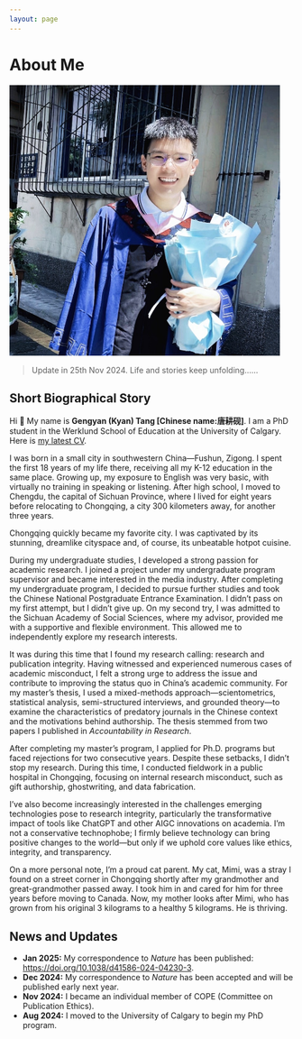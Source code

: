 ```yaml
---
layout: page
---
```


# About Me

<img src="1664867172379.jpg" class="floatpic" width="480" height="480">

> Update in 25th Nov 2024. Life and stories keep unfolding......

## Short Biographical Story

Hi 👋 My name is **Gengyan (Kyan) Tang [Chinese name:唐耕砚]**. I am a PhD student in the Werklund School of Education at the University of Calgary. Here is [my latest CV](CV-Gengyan.pdf).

I was born in a small city in southwestern China—Fushun, Zigong. I spent the first 18 years of my life there, receiving all my K-12 education in the same place. Growing up, my exposure to English was very basic, with virtually no training in speaking or listening. After high school, I moved to Chengdu, the capital of Sichuan Province, where I lived for eight years before relocating to Chongqing, a city 300 kilometers away, for another three years.

Chongqing quickly became my favorite city. I was captivated by its stunning, dreamlike cityspace and, of course, its unbeatable hotpot cuisine.

During my undergraduate studies, I developed a strong passion for academic research. I joined a project under my undergraduate program supervisor and became interested in the media industry. After completing my undergraduate program, I decided to pursue further studies and took the Chinese National Postgraduate Entrance Examination. I didn’t pass on my first attempt, but I didn’t give up. On my second try, I was admitted to the Sichuan Academy of Social Sciences, where my advisor, provided me with a supportive and flexible environment. This allowed me to independently explore my research interests.

It was during this time that I found my research calling: research and publication integrity. Having witnessed and experienced numerous cases of academic misconduct, I felt a strong urge to address the issue and contribute to improving the status quo in China’s academic community. For my master’s thesis, I used a mixed-methods approach—scientometrics, statistical analysis, semi-structured interviews, and grounded theory—to examine the characteristics of predatory journals in the Chinese context and the motivations behind authorship. The thesis stemmed from two papers I published in *Accountability in Research*.

After completing my master’s program, I applied for Ph.D. programs but faced rejections for two consecutive years. Despite these setbacks, I didn’t stop my research. During this time, I conducted fieldwork in a public hospital in Chongqing, focusing on internal research misconduct, such as gift authorship, ghostwriting, and data fabrication.

I’ve also become increasingly interested in the challenges emerging technologies pose to research integrity, particularly the transformative impact of tools like ChatGPT and other AIGC innovations on academia. I’m not a conservative technophobe; I firmly believe technology can bring positive changes to the world—but only if we uphold core values like ethics, integrity, and transparency.

On a more personal note, I’m a proud cat parent. My cat, Mimi, was a stray I found on a street corner in Chongqing shortly after my grandmother and great-grandmother passed away. I took him in and cared for him for three years before moving to Canada. Now, my mother looks after Mimi, who has grown from his original 3 kilograms to a healthy 5 kilograms. He is thriving.

## News and Updates
- **Jan 2025:** My correspondence to *Nature* has been published: https://doi.org/10.1038/d41586-024-04230-3.
- **Dec 2024:** My correspondence to *Nature* has been accepted and will be published early next year.
- **Nov 2024:** I became an individual member of COPE (Committee on Publication Ethics).
- **Aug 2024:** I moved to the University of Calgary to begin my PhD program.
